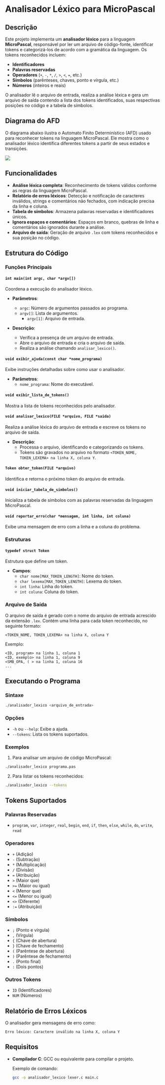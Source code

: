 # Analisador Léxico para MicroPascal

## Descrição

Este projeto implementa um **analisador léxico** para a linguagem **MicroPascal**, responsável por ler um arquivo de código-fonte, identificar tokens e categorizá-los de acordo com a gramática da linguagem. Os tokens reconhecidos incluem:

- **Identificadores**
- **Palavras reservadas**
- **Operadores** (`+`, `-`, `*`, `/`, `>`, `<`, `=`, etc.)
- **Símbolos** (parênteses, chaves, ponto e vírgula, etc.)
- **Números** (inteiros e reais)

O analisador lê o arquivo de entrada, realiza a análise léxica e gera um arquivo de saída contendo a lista dos tokens identificados, suas respectivas posições no código e a tabela de símbolos.

## Diagrama do AFD

O diagrama abaixo ilustra o Automato Finito Determinístico (AFD) usado para reconhecer tokens na linguagem MicroPascal. Ele mostra como o analisador léxico identifica diferentes tokens a partir de seus estados e transições.

[![](https://mermaid.ink/img/pako:eNqNVE2P2jAQ_SsjSyttq0DzRUxctFLVXnotPXXDwZsY1hLYke2g3SJ-TQ899dhfwB-rEzsk0O6qPoDy3sybyZtxDqiUFUMEaUMN-8TpRtHdZB8XAuy5f7uCyeQOliGBz-L0q-SyEI5aho6JCNRKtlkejxweE1jwignD17yklVR3no8dnxB475HEISmBPVUeSx02e0ll5viMQIEqyTXUUhipC-T5zPGYABeGbZiCd6AY3Xoan-UDuJWNUfK6zpvLyPnQ7twhOYEHtuG9Hbm3wzq1KOWOikr6Xt1v52_Lw8EBY38_GMUfGltZ2mzqHk4_Tz96ifYMMV3KR1fD_tVSGzlUhdJDo9yr4EsBUXE7V0G3Fxpn9F8yZ3Ks9IXVzHDD9-Nm1Bn8W2dIuDLh9cav445jm1uD3SCiYWJnzC4lE1WPuk20MyAwHWvc3MBXRYVuR_CbaZB197JcO_oFF7qK92yr2bAAq__NEHbW9h4xbVeQrfo7ZhvpcnwfNVUUvLQeOXvZ15WrrsiCPbXqul0psGMZd4gCtGNqR3llPwPdchbIPLIdK1B3u9iaNlvT3qyjDaWNkctnUSJiVMMCpGSzeURkTe1rBKipq-Ez0ofUVCByQE-IxFkyTWchTjDOsnke4SRAz4hMktk0xPM0x1GSR3GSz48B-i6lVYgsgcM0TTKM8zC2p9P71pGt_PEPTZV1Eg?type=png)](https://mermaid.live/edit#pako:eNqNVE2P2jAQ_SsjSyttq0DzRUxctFLVXnotPXXDwZsY1hLYke2g3SJ-TQ899dhfwB-rEzsk0O6qPoDy3sybyZtxDqiUFUMEaUMN-8TpRtHdZB8XAuy5f7uCyeQOliGBz-L0q-SyEI5aho6JCNRKtlkejxweE1jwignD17yklVR3no8dnxB475HEISmBPVUeSx02e0ll5viMQIEqyTXUUhipC-T5zPGYABeGbZiCd6AY3Xoan-UDuJWNUfK6zpvLyPnQ7twhOYEHtuG9Hbm3wzq1KOWOikr6Xt1v52_Lw8EBY38_GMUfGltZ2mzqHk4_Tz96ifYMMV3KR1fD_tVSGzlUhdJDo9yr4EsBUXE7V0G3Fxpn9F8yZ3Ks9IXVzHDD9-Nm1Bn8W2dIuDLh9cav445jm1uD3SCiYWJnzC4lE1WPuk20MyAwHWvc3MBXRYVuR_CbaZB197JcO_oFF7qK92yr2bAAq__NEHbW9h4xbVeQrfo7ZhvpcnwfNVUUvLQeOXvZ15WrrsiCPbXqul0psGMZd4gCtGNqR3llPwPdchbIPLIdK1B3u9iaNlvT3qyjDaWNkctnUSJiVMMCpGSzeURkTe1rBKipq-Ez0ofUVCByQE-IxFkyTWchTjDOsnke4SRAz4hMktk0xPM0x1GSR3GSz48B-i6lVYgsgcM0TTKM8zC2p9P71pGt_PEPTZV1Eg)

## Funcionalidades

- **Análise léxica completa**: Reconhecimento de tokens válidos conforme as regras da linguagem MicroPascal.
- **Relatório de erros léxicos**: Detecção e notificação de caracteres inválidos, strings e comentários não fechados, com indicação precisa da linha e coluna.
- **Tabela de símbolos**: Armazena palavras reservadas e identificadores únicos.
- **Ignora espaços e comentários**: Espaços em branco, quebras de linha e comentários são ignorados durante a análise.
- **Arquivo de saída**: Geração de arquivo `.lex` com tokens reconhecidos e sua posição no código.

## Estrutura do Código

### Funções Principais

#### `int main(int argc, char *argv[])`
Coordena a execução do analisador léxico.

- **Parâmetros**:
  - `argc`: Número de argumentos passados ao programa.
  - `argv[]`: Lista de argumentos.
    - `argv[1]`: Arquivo de entrada.

- **Descrição**:
  - Verifica a presença de um arquivo de entrada.
  - Abre o arquivo de entrada e cria o arquivo de saída.
  - Realiza a análise chamando `analisar_lexico()`.

#### `void exibir_ajuda(const char *nome_programa)`
Exibe instruções detalhadas sobre como usar o analisador.

- **Parâmetros**:
  - `nome_programa`: Nome do executável.

#### `void exibir_lista_de_tokens()`
Mostra a lista de tokens reconhecidos pelo analisador.

#### `void analisar_lexico(FILE *arquivo, FILE *saida)`
Realiza a análise léxica do arquivo de entrada e escreve os tokens no arquivo de saída.

- **Descrição**:
  - Processa o arquivo, identificando e categorizando os tokens.
  - Tokens são gravados no arquivo no formato `<TOKEN_NOME, TOKEN_LEXEMA> na linha X, coluna Y`.

#### `Token obter_token(FILE *arquivo)`
Identifica e retorna o próximo token do arquivo de entrada.

#### `void iniciar_tabela_de_simbolos()`
Inicializa a tabela de símbolos com as palavras reservadas da linguagem MicroPascal.

#### `void reportar_erro(char *mensagem, int linha, int coluna)`
Exibe uma mensagem de erro com a linha e a coluna do problema.

### Estruturas

#### `typedef struct Token`
Estrutura que define um token.

- **Campos**:
  - `char nome[MAX_TOKEN_LENGTH]`: Nome do token.
  - `char lexema[MAX_TOKEN_LENGTH]`: Lexema do token.
  - `int linha`: Linha do token.
  - `int coluna`: Coluna do token.

### Arquivo de Saída

O arquivo de saída é gerado com o nome do arquivo de entrada acrescido da extensão `.lex`. Contém uma linha para cada token reconhecido, no seguinte formato:

```
<TOKEN_NOME, TOKEN_LEXEMA> na linha X, coluna Y
```

Exemplo:
```
<ID, program> na linha 1, coluna 1
<ID, exemplo> na linha 1, coluna 9
<SMB_OPA, ( > na linha 1, coluna 16
...
```

## Executando o Programa

### Sintaxe

```bash
./analisador_lexico <arquivo_de_entrada>
```

### Opções

- `-h` ou `--help`: Exibe a ajuda.
- `--tokens`: Lista os tokens suportados.

### Exemplos

1. Para analisar um arquivo de código MicroPascal:

```bash
./analisador_lexico programa.pas
```

2. Para listar os tokens reconhecidos:

```bash
./analisador_lexico --tokens
```

## Tokens Suportados

### Palavras Reservadas

- `program`, `var`, `integer`, `real`, `begin`, `end`, `if`, `then`, `else`, `while`, `do`, `write`, `read`

### Operadores

- `+` (Adição)
- `-` (Subtração)
- `*` (Multiplicação)
- `/` (Divisão)
- `=` (Atribuição)
- `>` (Maior que)
- `>=` (Maior ou igual)
- `<` (Menor que)
- `<=` (Menor ou igual)
- `<>` (Diferente)
- `:=` (Atribuição)

### Símbolos

- `;` (Ponto e vírgula)
- `,` (Vírgula)
- `{` (Chave de abertura)
- `}` (Chave de fechamento)
- `(` (Parêntese de abertura)
- `)` (Parêntese de fechamento)
- `.` (Ponto final)
- `:` (Dois pontos)

### Outros Tokens

- `ID` (Identificadores)
- `NUM` (Números)

## Relatório de Erros Léxicos

O analisador gera mensagens de erro como:

```
Erro léxico: Caractere inválido na linha X, coluna Y
```

## Requisitos

- **Compilador C**: GCC ou equivalente para compilar o projeto.

  Exemplo de comando:

  ```bash
  gcc -o analisador_lexico lexer.c main.c
  ```